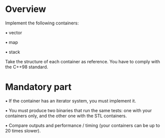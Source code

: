 # Overview

Implement the following containers:

• vector

• map

• stack

Take the structure of each container as reference. You have to comply with the C++98 standard.

# Mandatory part

• If the container has an iterator system, you must implement it.

• You must produce two binaries that run the same tests: one with your containers only, and the other one with the STL containers.

• Compare outputs and performance / timing (your containers can be up to 20
times slower).


